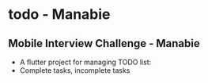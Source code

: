 # todo - Manabie
## Mobile Interview Challenge - Manabie
+ A flutter project for managing TODO  list:
+ Complete tasks, incomplete tasks


